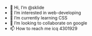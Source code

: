 - 👋 Hi, I’m @sklide
- 👀 I’m interested in web-developing
- 🌱 I’m currently learning CSS
- 💞️ I’m looking to collaborate on google
- 📫 How to reach me icq 4301929

<!---
sklide/sklide is a ✨ special ✨ repository because its `README.md` (this file) appears on your GitHub profile.
You can click the Preview link to take a look at your changes.
--->
